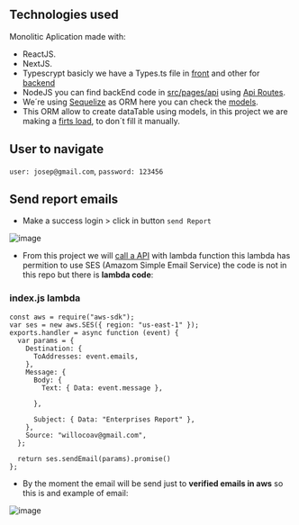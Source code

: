 ## Technologies used

Monolitic  Aplication made with: 
* ReactJS.
* NextJS. 
* Typescrypt basicly we have a Types.ts file in [front](https://github.com/wavila88/lite-thinking/blob/development/src/utils/types.ts) and other for [backend](https://github.com/wavila88/lite-thinking/blob/development/src/pages/api/utils/types.ts) 
* NodeJS you can find backEnd code in [src/pages/api](https://github.com/wavila88/lite-thinking/tree/development/src/pages/api) using [Api Routes](https://nextjs.org/docs/api-routes/introduction).
* We´re using [Sequelize](https://sequelize.org/) as ORM here you can check the [models](https://github.com/wavila88/lite-thinking/tree/development/src/pages/api/models).
* This ORM allow to create dataTable using models, in this project we are making a [firts load](https://github.com/wavila88/lite-thinking/blob/development/src/pages/api/service/createDBService.ts), to don´t fill it manually.

## User to navigate
 `user: josep@gmail.com`, `password: 123456`

## Send report emails

* Make a success login > click in button `send Report`

![image](https://user-images.githubusercontent.com/41836365/222772539-3eb2a7a8-90a3-4b61-b257-508f6171dbe9.png)

* From this project we will [call a API](https://github.com/wavila88/lite-thinking/blob/development/src/pages/api/service/enterpriseService.ts#:~:text=await%20makeRequest(,%7D)) with lambda function this lambda has permition to use 
SES (Amazom Simple Email Service) the code is not in this repo but there is **lambda code**:

### index.js lambda
```console
const aws = require("aws-sdk");
var ses = new aws.SES({ region: "us-east-1" });
exports.handler = async function (event) {
  var params = {
    Destination: {
      ToAddresses: event.emails,
    },
    Message: {
      Body: {
        Text: { Data: event.message },
        
      },

      Subject: { Data: "Enterprises Report" },
    },
    Source: "willocoav@gmail.com",
  };
 
  return ses.sendEmail(params).promise()
};
```

* By the moment the email will be send just to **verified emails in aws** so this is and example of email:

![image](https://user-images.githubusercontent.com/41836365/222776249-215950e0-9730-4644-a2b2-1c7bc68a9aae.png)



